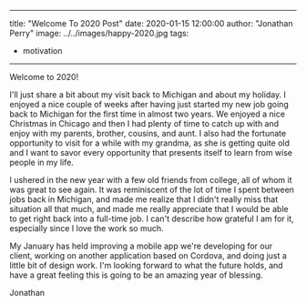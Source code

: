 
---
title: "Welcome To 2020 Post"
date: 2020-01-15 12:00:00
author: "Jonathan Perry"
image: ../../images/happy-2020.jpg
tags:
  - motivation
---

Welcome to 2020!  

I'll just share a bit about my visit back to Michigan and about
my holiday. I enjoyed a nice couple of weeks after having just
started my new job going back to Michigan for the first time in
almost two years. We enjoyed a nice Christmas in Chicago and then
I had plenty of time to catch up with and enjoy with my parents,
brother, cousins, and aunt. I also had the fortunate opportunity
to visit for a while with my grandma, as she is getting quite old
and I want to savor every opportunity that presents itself to
learn from wise people in my life.

I ushered in the new year with a few old friends from college, all of whom
it was great to see again. It was reminiscent of the lot of time I spent
between jobs back in Michigan, and made me realize that I didn't really
miss that situation all that much, and made me really appreciate that I would
be able to get right back into a full-time job. I can't describe how grateful
I am for it, especially since I love the work so much.

My January has held improving a mobile app we're developing for our client,
working on another application based on Cordova, and doing just a little bit
of design work. I'm looking forward to what the future holds, and have a great
feeling this is going to be an amazing year of blessing.

Jonathan
